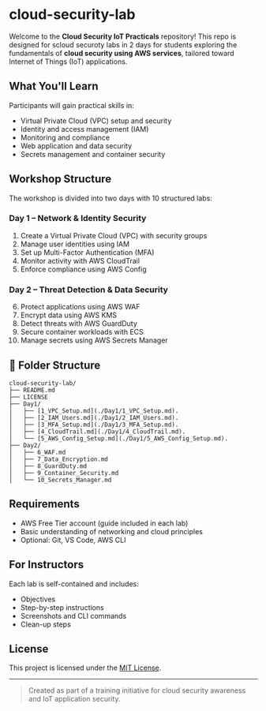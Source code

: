 # cloud-security-lab

Welcome to the **Cloud Security IoT Practicals** repository! This repo is designed for scloud securoty labs in 2 days for students exploring the fundamentals of **cloud security using AWS services**, tailored toward Internet of Things (IoT) applications.

## What You'll Learn

Participants will gain practical skills in:

- Virtual Private Cloud (VPC) setup and security
- Identity and access management (IAM)
- Monitoring and compliance
- Web application and data security
- Secrets management and container security

## Workshop Structure

The workshop is divided into two days with 10 structured labs:

### Day 1 – Network & Identity Security

1. Create a Virtual Private Cloud (VPC) with security groups  
2. Manage user identities using IAM  
3. Set up Multi-Factor Authentication (MFA)  
4. Monitor activity with AWS CloudTrail  
5. Enforce compliance using AWS Config  

### Day 2 – Threat Detection & Data Security

6. Protect applications using AWS WAF  
7. Encrypt data using AWS KMS  
8. Detect threats with AWS GuardDuty  
9. Secure container workloads with ECS  
10. Manage secrets using AWS Secrets Manager  

## 📂 Folder Structure
```pgsql
cloud-security-lab/
├── README.md
├── LICENSE
├── Day1/
│   ├── [1_VPC_Setup.md](./Day1/1_VPC_Setup.md).
│   ├── [2_IAM_Users.md](./Day1/2_IAM_Users.md).
│   ├── [3_MFA_Setup.md](./Day1/3_MFA_Setup.md).
│   ├── [4_CloudTrail.md](./Day1/4_CloudTrail.md).
│   └── [5_AWS_Config_Setup.md](./Day1/5_AWS_Config_Setup.md).
├── Day2/
│   ├── 6_WAF.md
│   ├── 7_Data_Encryption.md
│   ├── 8_GuardDuty.md
│   ├── 9_Container_Security.md
│   └── 10_Secrets_Manager.md
```

## Requirements

- AWS Free Tier account (guide included in each lab)
- Basic understanding of networking and cloud principles
- Optional: Git, VS Code, AWS CLI

## For Instructors

Each lab is self-contained and includes:
- Objectives  
- Step-by-step instructions  
- Screenshots and CLI commands  
- Clean-up steps  

## License

This project is licensed under the [MIT License](./LICENSE).

---

> Created as part of a training initiative for cloud security awareness and IoT application security.
>
> 
